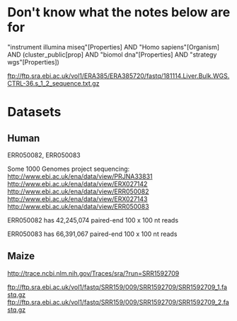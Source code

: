 Don't know what the notes below are for
=======================================

"instrument illumina miseq"[Properties] AND "Homo sapiens"[Organism] AND (cluster_public[prop] AND "biomol dna"[Properties] AND "strategy wgs"[Properties])


ftp://ftp.sra.ebi.ac.uk/vol1/ERA385/ERA385720/fastq/181114.Liver.Bulk.WGS.CTRL-36.s_1_2_sequence.txt.gz

Datasets
========

Human
-----

ERR050082, ERR050083

Some 1000 Genomes project sequencing:
http://www.ebi.ac.uk/ena/data/view/PRJNA33831
http://www.ebi.ac.uk/ena/data/view/ERX027142
http://www.ebi.ac.uk/ena/data/view/ERR050082
http://www.ebi.ac.uk/ena/data/view/ERX027143
http://www.ebi.ac.uk/ena/data/view/ERR050083

ERR050082 has 42,245,074 paired-end 100 x 100 nt reads

ERR050083 has 66,391,067 paired-end 100 x 100 nt reads

Maize
-----

http://trace.ncbi.nlm.nih.gov/Traces/sra/?run=SRR1592709

ftp://ftp.sra.ebi.ac.uk/vol1/fastq/SRR159/009/SRR1592709/SRR1592709_1.fastq.gz
ftp://ftp.sra.ebi.ac.uk/vol1/fastq/SRR159/009/SRR1592709/SRR1592709_2.fastq.gz